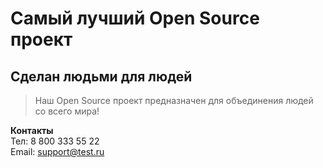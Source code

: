 # Самый лучший Open Source проект

## Сделан людьми для людей

> Наш Open Source проект предназначен для объединения людей со всего мира!

**Контакты** <br>
Тел: 8 800 333 55 22 <br>
Email: support@test.ru
